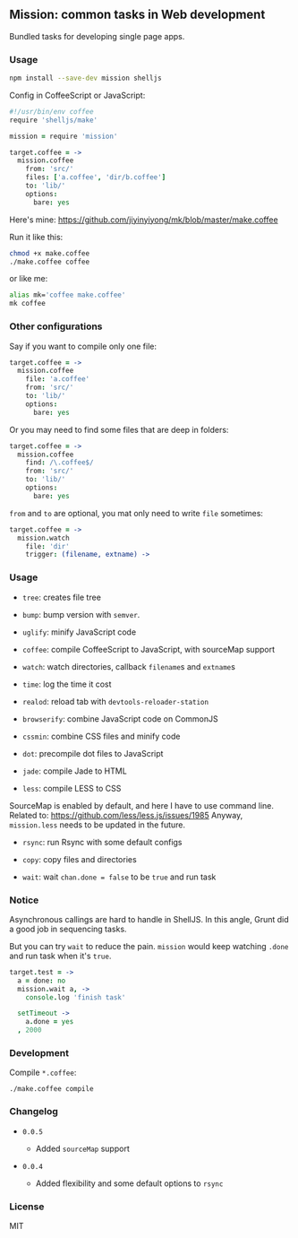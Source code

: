 
Mission: common tasks in Web development
------

Bundled tasks for developing single page apps.

### Usage

```bash
npm install --save-dev mission shelljs
```

Config in CoffeeScript or JavaScript:

```coffee
#!/usr/bin/env coffee
require 'shelljs/make'

mission = require 'mission'

target.coffee = ->
  mission.coffee
    from: 'src/'
    files: ['a.coffee', 'dir/b.coffee']
    to: 'lib/'
    options:
      bare: yes
```

Here's mine: https://github.com/jiyinyiyong/mk/blob/master/make.coffee

Run it like this:

```bash
chmod +x make.coffee
./make.coffee coffee
```

or like me:

```bash
alias mk='coffee make.coffee'
mk coffee
```

### Other configurations

Say if you want to compile only one file:

```coffee
target.coffee = ->
  mission.coffee
    file: 'a.coffee'
    from: 'src/'
    to: 'lib/'
    options:
      bare: yes
```

Or you may need to find some files that are deep in folders:

```coffee
target.coffee = ->
  mission.coffee
    find: /\.coffee$/
    from: 'src/'
    to: 'lib/'
    options:
      bare: yes
```

`from` and `to` are optional, you mat only need to write `file` sometimes:

```coffee
target.coffee = ->
  mission.watch
    file: 'dir'
    trigger: (filename, extname) ->
```

### Usage

* `tree`: creates file tree

* `bump`: bump version with `semver`.

* `uglify`: minify JavaScript code

* `coffee`: compile CoffeeScript to JavaScript, with sourceMap support

* `watch`: watch directories, callback `filename`s and `extname`s

* `time`: log the time it cost

* `realod`: reload tab with `devtools-reloader-station`

* `browserify`: combine JavaScript code on CommonJS

* `cssmin`: combine CSS files and minify code

* `dot`: precompile dot files to JavaScript

* `jade`: compile Jade to HTML

* `less`: compile LESS to CSS

SourceMap is enabled by default, and here I have to use command line.
Related to: https://github.com/less/less.js/issues/1985
Anyway, `mission.less` needs to be updated in the future.

* `rsync`: run Rsync with some default configs

* `copy`: copy files and directories

* `wait`: wait `chan.done = false` to be `true` and run task

### Notice

Asynchronous callings are hard to handle in ShellJS.
In this angle, Grunt did a good job in sequencing tasks.

But you can try `wait` to reduce the pain.
`mission` would keep watching `.done` and run task when it's `true`.

```coffee
target.test = ->
  a = done: no
  mission.wait a, ->
    console.log 'finish task'

  setTimeout ->
    a.done = yes
  , 2000
```

### Development

Compile `*.coffee`:

```
./make.coffee compile
```

### Changelog

* `0.0.5`

  * Added `sourceMap` support

* `0.0.4`

  * Added flexibility and some default options to `rsync`

### License

MIT
